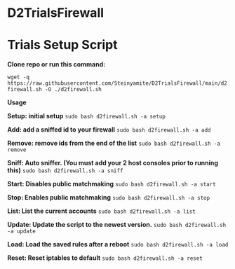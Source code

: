 # D2TrialsFirewall
# Trials Setup Script
**Clone repo or run this command:**

`wget -q https://raw.githubusercontent.com/Steinyamite/D2TrialsFirewall/main/d2firewall.sh -O ./d2firewall.sh`

**Usage**

**Setup: initial setup** `sudo bash d2firewall.sh -a setup`

**Add: add a sniffed id to your firewall** `sudo bash d2firewall.sh -a add`

**Remove: remove ids from the end of the list** `sudo bash d2firewall.sh -a remove`

**Sniff: Auto sniffer. (You must add your 2 host consoles prior to running this)** `sudo bash d2firewall.sh -a sniff`

**Start: Disables public matchmaking** `sudo bash d2firewall.sh -a start`

**Stop: Enables public matchmaking** `sudo bash d2firewall.sh -a stop`

**List: List the current accounts** `sudo bash d2firewall.sh -a list`

**Update: Update the script to the newest version.** `sudo bash d2firewall.sh -a update`

**Load: Load the saved rules after a reboot** `sudo bash d2firewall.sh -a load`

**Reset: Reset iptables to default** `sudo bash d2firewall.sh -a reset`
